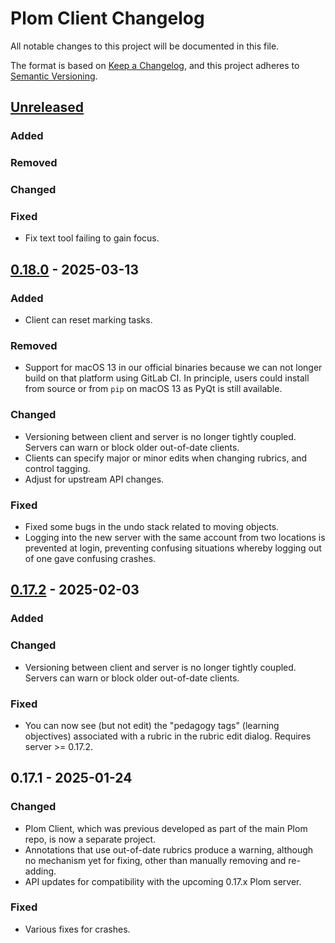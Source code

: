 # Plom Client Changelog

All notable changes to this project will be documented in this file.

The format is based on [Keep a Changelog](https://keepachangelog.com/en/1.0.0/),
and this project adheres to [Semantic Versioning](https://semver.org/spec/v2.0.0.html).


## [Unreleased]

### Added

### Removed

### Changed

### Fixed
* Fix text tool failing to gain focus.



## [0.18.0] - 2025-03-13

### Added
* Client can reset marking tasks.

### Removed
* Support for macOS 13 in our official binaries because we can not longer build on that platform using GitLab CI.  In principle, users could install from source or from `pip` on macOS 13 as PyQt is still available.

### Changed
* Versioning between client and server is no longer tightly coupled.  Servers can warn or block older out-of-date clients.
* Clients can specify major or minor edits when changing rubrics, and control tagging.
* Adjust for upstream API changes.

### Fixed
* Fixed some bugs in the undo stack related to moving objects.
* Logging into the new server with the same account from two locations is prevented at login, preventing confusing situations whereby logging out of one gave confusing crashes.



## [0.17.2] - 2025-02-03

### Added

### Changed
* Versioning between client and server is no longer tightly coupled.  Servers can warn or block older out-of-date clients.

### Fixed
* You can now see (but not edit) the "pedagogy tags" (learning objectives) associated with a rubric in the rubric edit dialog.  Requires server >= 0.17.2.


## 0.17.1 - 2025-01-24

### Changed
* Plom Client, which was previous developed as part of the main Plom repo, is now a separate project.
* Annotations that use out-of-date rubrics produce a warning, although no mechanism yet for fixing, other than manually removing and re-adding.
* API updates for compatibility with the upcoming 0.17.x Plom server.

### Fixed
* Various fixes for crashes.


[Unreleased]: https://gitlab.com/plom/plom-client/-/compare/v0.18.0...main
[0.18.0]: https://gitlab.com/plom/plom-client/-/compare/v0.17.2...v0.18.0
[0.17.2]: https://gitlab.com/plom/plom-client/-/compare/v0.17.1...v0.17.2
